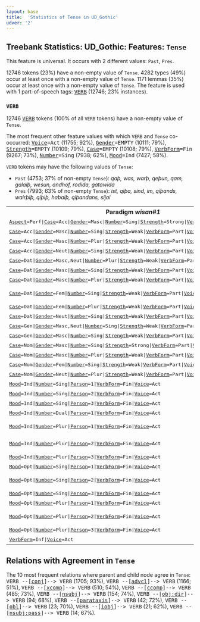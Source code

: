 ```yaml
---
layout: base
title:  'Statistics of Tense in UD_Gothic'
udver: '2'
---
```


## Treebank Statistics: UD_Gothic: Features: `Tense`

This feature is universal.
It occurs with 2 different values: `Past`, `Pres`.

12746 tokens (23%) have a non-empty value of `Tense`.
4282 types (49%) occur at least once with a non-empty value of `Tense`.
1171 lemmas (35%) occur at least once with a non-empty value of `Tense`.
The feature is used with 1 part-of-speech tags: <tt><a href="got-pos-VERB.html">VERB</a></tt> (12746; 23% instances).

### `VERB`

12746 <tt><a href="got-pos-VERB.html">VERB</a></tt> tokens (100% of all `VERB` tokens) have a non-empty value of `Tense`.

The most frequent other feature values with which `VERB` and `Tense` co-occurred: <tt><a href="got-feat-Voice.html">Voice</a></tt><tt>=Act</tt> (11755; 92%), <tt><a href="got-feat-Gender.html">Gender</a></tt><tt>=EMPTY</tt> (10111; 79%), <tt><a href="got-feat-Strength.html">Strength</a></tt><tt>=EMPTY</tt> (10109; 79%), <tt><a href="got-feat-Case.html">Case</a></tt><tt>=EMPTY</tt> (10108; 79%), <tt><a href="got-feat-VerbForm.html">VerbForm</a></tt><tt>=Fin</tt> (9267; 73%), <tt><a href="got-feat-Number.html">Number</a></tt><tt>=Sing</tt> (7938; 62%), <tt><a href="got-feat-Mood.html">Mood</a></tt><tt>=Ind</tt> (7427; 58%).

`VERB` tokens may have the following values of `Tense`:

* `Past` (4753; 37% of non-empty `Tense`): <em>qaþ, was, warþ, qeþun, qam, galaiþ, wesun, andhof, rodida, gatawida</em>
* `Pres` (7993; 63% of non-empty `Tense`): <em>ist, qiþa, sind, im, qiþands, wairþiþ, qiþiþ, habaiþ, qiþandans, sijai</em>

<table>
  <tr><th>Paradigm <i>wisan#1</i></th><th><tt>Pres</tt></th><th><tt>Past</tt></th></tr>
  <tr><td><tt><tt><a href="got-feat-Aspect.html">Aspect</a></tt><tt>=Perf</tt>|<tt><a href="got-feat-Case.html">Case</a></tt><tt>=Acc</tt>|<tt><a href="got-feat-Gender.html">Gender</a></tt><tt>=Masc</tt>|<tt><a href="got-feat-Number.html">Number</a></tt><tt>=Sing</tt>|<tt><a href="got-feat-Strength.html">Strength</a></tt><tt>=Strong</tt>|<tt><a href="got-feat-VerbForm.html">VerbForm</a></tt><tt>=Part</tt>|<tt><a href="got-feat-Voice.html">Voice</a></tt><tt>=Pass</tt></tt></td><td></td><td><em>wisan</em></td></tr>
  <tr><td><tt><tt><a href="got-feat-Case.html">Case</a></tt><tt>=Acc</tt>|<tt><a href="got-feat-Gender.html">Gender</a></tt><tt>=Masc</tt>|<tt><a href="got-feat-Number.html">Number</a></tt><tt>=Sing</tt>|<tt><a href="got-feat-Strength.html">Strength</a></tt><tt>=Weak</tt>|<tt><a href="got-feat-VerbForm.html">VerbForm</a></tt><tt>=Part</tt>|<tt><a href="got-feat-Voice.html">Voice</a></tt><tt>=Act</tt></tt></td><td><em>wisandan</em></td><td></td></tr>
  <tr><td><tt><tt><a href="got-feat-Case.html">Case</a></tt><tt>=Acc</tt>|<tt><a href="got-feat-Gender.html">Gender</a></tt><tt>=Masc</tt>|<tt><a href="got-feat-Number.html">Number</a></tt><tt>=Plur</tt>|<tt><a href="got-feat-Strength.html">Strength</a></tt><tt>=Weak</tt>|<tt><a href="got-feat-VerbForm.html">VerbForm</a></tt><tt>=Part</tt>|<tt><a href="got-feat-Voice.html">Voice</a></tt><tt>=Act</tt></tt></td><td><em>wisandans</em></td><td></td></tr>
  <tr><td><tt><tt><a href="got-feat-Case.html">Case</a></tt><tt>=Acc</tt>|<tt><a href="got-feat-Gender.html">Gender</a></tt><tt>=Neut</tt>|<tt><a href="got-feat-Number.html">Number</a></tt><tt>=Sing</tt>|<tt><a href="got-feat-Strength.html">Strength</a></tt><tt>=Weak</tt>|<tt><a href="got-feat-VerbForm.html">VerbForm</a></tt><tt>=Part</tt>|<tt><a href="got-feat-Voice.html">Voice</a></tt><tt>=Act</tt></tt></td><td><em>wisando</em></td><td></td></tr>
  <tr><td><tt><tt><a href="got-feat-Case.html">Case</a></tt><tt>=Dat</tt>|<tt><a href="got-feat-Gender.html">Gender</a></tt><tt>=Masc,Neut</tt>|<tt><a href="got-feat-Number.html">Number</a></tt><tt>=Plur</tt>|<tt><a href="got-feat-Strength.html">Strength</a></tt><tt>=Weak</tt>|<tt><a href="got-feat-VerbForm.html">VerbForm</a></tt><tt>=Part</tt>|<tt><a href="got-feat-Voice.html">Voice</a></tt><tt>=Act</tt></tt></td><td><em>wisandam</em></td><td></td></tr>
  <tr><td><tt><tt><a href="got-feat-Case.html">Case</a></tt><tt>=Dat</tt>|<tt><a href="got-feat-Gender.html">Gender</a></tt><tt>=Masc</tt>|<tt><a href="got-feat-Number.html">Number</a></tt><tt>=Sing</tt>|<tt><a href="got-feat-Strength.html">Strength</a></tt><tt>=Weak</tt>|<tt><a href="got-feat-VerbForm.html">VerbForm</a></tt><tt>=Part</tt>|<tt><a href="got-feat-Voice.html">Voice</a></tt><tt>=Act</tt></tt></td><td><em>wisandin</em></td><td></td></tr>
  <tr><td><tt><tt><a href="got-feat-Case.html">Case</a></tt><tt>=Dat</tt>|<tt><a href="got-feat-Gender.html">Gender</a></tt><tt>=Masc</tt>|<tt><a href="got-feat-Number.html">Number</a></tt><tt>=Plur</tt>|<tt><a href="got-feat-Strength.html">Strength</a></tt><tt>=Weak</tt>|<tt><a href="got-feat-VerbForm.html">VerbForm</a></tt><tt>=Part</tt>|<tt><a href="got-feat-Voice.html">Voice</a></tt><tt>=Act</tt></tt></td><td><em>wisandam</em></td><td></td></tr>
  <tr><td><tt><tt><a href="got-feat-Case.html">Case</a></tt><tt>=Dat</tt>|<tt><a href="got-feat-Gender.html">Gender</a></tt><tt>=Fem</tt>|<tt><a href="got-feat-Number.html">Number</a></tt><tt>=Sing</tt>|<tt><a href="got-feat-Strength.html">Strength</a></tt><tt>=Weak</tt>|<tt><a href="got-feat-VerbForm.html">VerbForm</a></tt><tt>=Part</tt>|<tt><a href="got-feat-Voice.html">Voice</a></tt><tt>=Act</tt></tt></td><td><em>wisandein, wisandin</em></td><td></td></tr>
  <tr><td><tt><tt><a href="got-feat-Case.html">Case</a></tt><tt>=Dat</tt>|<tt><a href="got-feat-Gender.html">Gender</a></tt><tt>=Fem</tt>|<tt><a href="got-feat-Number.html">Number</a></tt><tt>=Plur</tt>|<tt><a href="got-feat-Strength.html">Strength</a></tt><tt>=Weak</tt>|<tt><a href="got-feat-VerbForm.html">VerbForm</a></tt><tt>=Part</tt>|<tt><a href="got-feat-Voice.html">Voice</a></tt><tt>=Act</tt></tt></td><td><em>wisandeim</em></td><td></td></tr>
  <tr><td><tt><tt><a href="got-feat-Case.html">Case</a></tt><tt>=Dat</tt>|<tt><a href="got-feat-Gender.html">Gender</a></tt><tt>=Neut</tt>|<tt><a href="got-feat-Number.html">Number</a></tt><tt>=Sing</tt>|<tt><a href="got-feat-Strength.html">Strength</a></tt><tt>=Weak</tt>|<tt><a href="got-feat-VerbForm.html">VerbForm</a></tt><tt>=Part</tt>|<tt><a href="got-feat-Voice.html">Voice</a></tt><tt>=Act</tt></tt></td><td><em>wisandin</em></td><td></td></tr>
  <tr><td><tt><tt><a href="got-feat-Case.html">Case</a></tt><tt>=Gen</tt>|<tt><a href="got-feat-Gender.html">Gender</a></tt><tt>=Masc,Neut</tt>|<tt><a href="got-feat-Number.html">Number</a></tt><tt>=Sing</tt>|<tt><a href="got-feat-Strength.html">Strength</a></tt><tt>=Weak</tt>|<tt><a href="got-feat-VerbForm.html">VerbForm</a></tt><tt>=Part</tt>|<tt><a href="got-feat-Voice.html">Voice</a></tt><tt>=Act</tt></tt></td><td><em>wisandins</em></td><td></td></tr>
  <tr><td><tt><tt><a href="got-feat-Case.html">Case</a></tt><tt>=Gen</tt>|<tt><a href="got-feat-Gender.html">Gender</a></tt><tt>=Masc</tt>|<tt><a href="got-feat-Number.html">Number</a></tt><tt>=Sing</tt>|<tt><a href="got-feat-Strength.html">Strength</a></tt><tt>=Weak</tt>|<tt><a href="got-feat-VerbForm.html">VerbForm</a></tt><tt>=Part</tt>|<tt><a href="got-feat-Voice.html">Voice</a></tt><tt>=Act</tt></tt></td><td><em>wisandins</em></td><td></td></tr>
  <tr><td><tt><tt><a href="got-feat-Case.html">Case</a></tt><tt>=Nom</tt>|<tt><a href="got-feat-Gender.html">Gender</a></tt><tt>=Masc</tt>|<tt><a href="got-feat-Number.html">Number</a></tt><tt>=Sing</tt>|<tt><a href="got-feat-Strength.html">Strength</a></tt><tt>=Strong</tt>|<tt><a href="got-feat-VerbForm.html">VerbForm</a></tt><tt>=Part</tt>|<tt><a href="got-feat-Voice.html">Voice</a></tt><tt>=Act</tt></tt></td><td><em>wisands</em></td><td></td></tr>
  <tr><td><tt><tt><a href="got-feat-Case.html">Case</a></tt><tt>=Nom</tt>|<tt><a href="got-feat-Gender.html">Gender</a></tt><tt>=Masc</tt>|<tt><a href="got-feat-Number.html">Number</a></tt><tt>=Plur</tt>|<tt><a href="got-feat-Strength.html">Strength</a></tt><tt>=Weak</tt>|<tt><a href="got-feat-VerbForm.html">VerbForm</a></tt><tt>=Part</tt>|<tt><a href="got-feat-Voice.html">Voice</a></tt><tt>=Act</tt></tt></td><td><em>wisandans</em></td><td></td></tr>
  <tr><td><tt><tt><a href="got-feat-Case.html">Case</a></tt><tt>=Nom</tt>|<tt><a href="got-feat-Gender.html">Gender</a></tt><tt>=Fem</tt>|<tt><a href="got-feat-Number.html">Number</a></tt><tt>=Sing</tt>|<tt><a href="got-feat-Strength.html">Strength</a></tt><tt>=Weak</tt>|<tt><a href="got-feat-VerbForm.html">VerbForm</a></tt><tt>=Part</tt>|<tt><a href="got-feat-Voice.html">Voice</a></tt><tt>=Act</tt></tt></td><td><em>wisandei</em></td><td></td></tr>
  <tr><td><tt><tt><a href="got-feat-Case.html">Case</a></tt><tt>=Nom</tt>|<tt><a href="got-feat-Gender.html">Gender</a></tt><tt>=Neut</tt>|<tt><a href="got-feat-Number.html">Number</a></tt><tt>=Plur</tt>|<tt><a href="got-feat-Strength.html">Strength</a></tt><tt>=Weak</tt>|<tt><a href="got-feat-VerbForm.html">VerbForm</a></tt><tt>=Part</tt>|<tt><a href="got-feat-Voice.html">Voice</a></tt><tt>=Act</tt></tt></td><td><em>wisandona</em></td><td></td></tr>
  <tr><td><tt><tt><a href="got-feat-Mood.html">Mood</a></tt><tt>=Ind</tt>|<tt><a href="got-feat-Number.html">Number</a></tt><tt>=Sing</tt>|<tt><a href="got-feat-Person.html">Person</a></tt><tt>=1</tt>|<tt><a href="got-feat-VerbForm.html">VerbForm</a></tt><tt>=Fin</tt>|<tt><a href="got-feat-Voice.html">Voice</a></tt><tt>=Act</tt></tt></td><td><em>im</em></td><td><em>was</em></td></tr>
  <tr><td><tt><tt><a href="got-feat-Mood.html">Mood</a></tt><tt>=Ind</tt>|<tt><a href="got-feat-Number.html">Number</a></tt><tt>=Sing</tt>|<tt><a href="got-feat-Person.html">Person</a></tt><tt>=2</tt>|<tt><a href="got-feat-VerbForm.html">VerbForm</a></tt><tt>=Fin</tt>|<tt><a href="got-feat-Voice.html">Voice</a></tt><tt>=Act</tt></tt></td><td><em>is</em></td><td><em>wast</em></td></tr>
  <tr><td><tt><tt><a href="got-feat-Mood.html">Mood</a></tt><tt>=Ind</tt>|<tt><a href="got-feat-Number.html">Number</a></tt><tt>=Sing</tt>|<tt><a href="got-feat-Person.html">Person</a></tt><tt>=3</tt>|<tt><a href="got-feat-VerbForm.html">VerbForm</a></tt><tt>=Fin</tt>|<tt><a href="got-feat-Voice.html">Voice</a></tt><tt>=Act</tt></tt></td><td><em>ist</em></td><td><em>was</em></td></tr>
  <tr><td><tt><tt><a href="got-feat-Mood.html">Mood</a></tt><tt>=Ind</tt>|<tt><a href="got-feat-Number.html">Number</a></tt><tt>=Dual</tt>|<tt><a href="got-feat-Person.html">Person</a></tt><tt>=1</tt>|<tt><a href="got-feat-VerbForm.html">VerbForm</a></tt><tt>=Fin</tt>|<tt><a href="got-feat-Voice.html">Voice</a></tt><tt>=Act</tt></tt></td><td><em>siju</em></td><td></td></tr>
  <tr><td><tt><tt><a href="got-feat-Mood.html">Mood</a></tt><tt>=Ind</tt>|<tt><a href="got-feat-Number.html">Number</a></tt><tt>=Plur</tt>|<tt><a href="got-feat-Person.html">Person</a></tt><tt>=1</tt>|<tt><a href="got-feat-VerbForm.html">VerbForm</a></tt><tt>=Fin</tt>|<tt><a href="got-feat-Voice.html">Voice</a></tt><tt>=Act</tt></tt></td><td><em>sijum, sium</em></td><td><em>wesum</em></td></tr>
  <tr><td><tt><tt><a href="got-feat-Mood.html">Mood</a></tt><tt>=Ind</tt>|<tt><a href="got-feat-Number.html">Number</a></tt><tt>=Plur</tt>|<tt><a href="got-feat-Person.html">Person</a></tt><tt>=2</tt>|<tt><a href="got-feat-VerbForm.html">VerbForm</a></tt><tt>=Fin</tt>|<tt><a href="got-feat-Voice.html">Voice</a></tt><tt>=Act</tt></tt></td><td><em>sijuþ, siuþ, siud</em></td><td><em>wesuþ</em></td></tr>
  <tr><td><tt><tt><a href="got-feat-Mood.html">Mood</a></tt><tt>=Ind</tt>|<tt><a href="got-feat-Number.html">Number</a></tt><tt>=Plur</tt>|<tt><a href="got-feat-Person.html">Person</a></tt><tt>=3</tt>|<tt><a href="got-feat-VerbForm.html">VerbForm</a></tt><tt>=Fin</tt>|<tt><a href="got-feat-Voice.html">Voice</a></tt><tt>=Act</tt></tt></td><td><em>sind</em></td><td><em>wesun</em></td></tr>
  <tr><td><tt><tt><a href="got-feat-Mood.html">Mood</a></tt><tt>=Opt</tt>|<tt><a href="got-feat-Number.html">Number</a></tt><tt>=Sing</tt>|<tt><a href="got-feat-Person.html">Person</a></tt><tt>=1</tt>|<tt><a href="got-feat-VerbForm.html">VerbForm</a></tt><tt>=Fin</tt>|<tt><a href="got-feat-Voice.html">Voice</a></tt><tt>=Act</tt></tt></td><td><em>sijau, siau</em></td><td><em>wesjau</em></td></tr>
  <tr><td><tt><tt><a href="got-feat-Mood.html">Mood</a></tt><tt>=Opt</tt>|<tt><a href="got-feat-Number.html">Number</a></tt><tt>=Sing</tt>|<tt><a href="got-feat-Person.html">Person</a></tt><tt>=2</tt>|<tt><a href="got-feat-VerbForm.html">VerbForm</a></tt><tt>=Fin</tt>|<tt><a href="got-feat-Voice.html">Voice</a></tt><tt>=Act</tt></tt></td><td><em>sijais, siais</em></td><td><em>weiseis, weseis</em></td></tr>
  <tr><td><tt><tt><a href="got-feat-Mood.html">Mood</a></tt><tt>=Opt</tt>|<tt><a href="got-feat-Number.html">Number</a></tt><tt>=Sing</tt>|<tt><a href="got-feat-Person.html">Person</a></tt><tt>=3</tt>|<tt><a href="got-feat-VerbForm.html">VerbForm</a></tt><tt>=Fin</tt>|<tt><a href="got-feat-Voice.html">Voice</a></tt><tt>=Act</tt></tt></td><td><em>sijai, siai</em></td><td><em>wesi</em></td></tr>
  <tr><td><tt><tt><a href="got-feat-Mood.html">Mood</a></tt><tt>=Opt</tt>|<tt><a href="got-feat-Number.html">Number</a></tt><tt>=Plur</tt>|<tt><a href="got-feat-Person.html">Person</a></tt><tt>=1</tt>|<tt><a href="got-feat-VerbForm.html">VerbForm</a></tt><tt>=Fin</tt>|<tt><a href="got-feat-Voice.html">Voice</a></tt><tt>=Act</tt></tt></td><td><em>sijaima</em></td><td><em>weseima</em></td></tr>
  <tr><td><tt><tt><a href="got-feat-Mood.html">Mood</a></tt><tt>=Opt</tt>|<tt><a href="got-feat-Number.html">Number</a></tt><tt>=Plur</tt>|<tt><a href="got-feat-Person.html">Person</a></tt><tt>=2</tt>|<tt><a href="got-feat-VerbForm.html">VerbForm</a></tt><tt>=Fin</tt>|<tt><a href="got-feat-Voice.html">Voice</a></tt><tt>=Act</tt></tt></td><td><em>sijaiþ, sijaid</em></td><td><em>weseiþ</em></td></tr>
  <tr><td><tt><tt><a href="got-feat-Mood.html">Mood</a></tt><tt>=Opt</tt>|<tt><a href="got-feat-Number.html">Number</a></tt><tt>=Plur</tt>|<tt><a href="got-feat-Person.html">Person</a></tt><tt>=3</tt>|<tt><a href="got-feat-VerbForm.html">VerbForm</a></tt><tt>=Fin</tt>|<tt><a href="got-feat-Voice.html">Voice</a></tt><tt>=Act</tt></tt></td><td><em>sijaina</em></td><td><em>weseina</em></td></tr>
  <tr><td><tt><tt><a href="got-feat-VerbForm.html">VerbForm</a></tt><tt>=Inf</tt>|<tt><a href="got-feat-Voice.html">Voice</a></tt><tt>=Act</tt></tt></td><td><em>wisan</em></td><td></td></tr>
</table>

## Relations with Agreement in `Tense`

The 10 most frequent relations where parent and child node agree in `Tense`:
<tt>VERB --[<tt><a href="got-dep-conj.html">conj</a></tt>]--> VERB</tt> (1705; 93%),
<tt>VERB --[<tt><a href="got-dep-advcl.html">advcl</a></tt>]--> VERB</tt> (1166; 51%),
<tt>VERB --[<tt><a href="got-dep-xcomp.html">xcomp</a></tt>]--> VERB</tt> (510; 54%),
<tt>VERB --[<tt><a href="got-dep-ccomp.html">ccomp</a></tt>]--> VERB</tt> (485; 73%),
<tt>VERB --[<tt><a href="got-dep-nsubj.html">nsubj</a></tt>]--> VERB</tt> (154; 74%),
<tt>VERB --[<tt><a href="got-dep-obj-dir.html">obj:dir</a></tt>]--> VERB</tt> (94; 68%),
<tt>VERB --[<tt><a href="got-dep-parataxis.html">parataxis</a></tt>]--> VERB</tt> (42; 72%),
<tt>VERB --[<tt><a href="got-dep-obl.html">obl</a></tt>]--> VERB</tt> (23; 70%),
<tt>VERB --[<tt><a href="got-dep-iobj.html">iobj</a></tt>]--> VERB</tt> (21; 62%),
<tt>VERB --[<tt><a href="got-dep-nsubj-pass.html">nsubj:pass</a></tt>]--> VERB</tt> (14; 67%).

